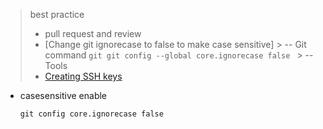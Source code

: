 > best practice
>- pull request and review
>- [Change git ignorecase to false to make case sensitive]
    > -- Git command
    ```git
    git config --global core.ignorecase false
    ```
    > -- Tools
>- [Creating SSH keys](https://confluence.atlassian.com/bitbucketserver/creating-ssh-keys-776639788.html)

- casesensitive enable
  ```git
  git config core.ignorecase false
  ```